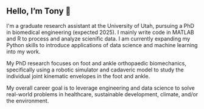 ## Hello, I’m Tony 👋

I'm a graduate research assistant at the University of Utah, pursuing a PhD in biomedical engineering (expected 2025). I mainly write code in MATLAB and R to process and analyze scienific data. I am currently expanding my Python skills to introduce applications of data science and machine learning into my work.

My PhD research focuses on foot and ankle orthopaedic biomechanics, specifically using a robotic simulator and cadaveric model to study the individual joint kinematic envelopes in the foot and ankle.

My overall career goal is to leverage engineering and data science to solve real-world problems in healthcare, sustainable development, climate, and/or the environment.

<!---
anth0nyhle/anth0nyhle is a ✨ special ✨ repository because its `README.md` (this file) appears on your GitHub profile.
You can click the Preview link to take a look at your changes.
--->
